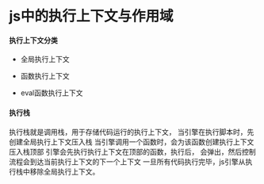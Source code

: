 # js中的执行上下文与作用域

#### 执行上下文分类

- 全局执行上下文

- 函数执行上下文

- eval函数执行上下文

#### 执行栈

执行栈就是调用栈，用于存储代码运行的执行上下文， 当引擎在执行脚本时，先创建全局执行上下文压入栈
当引擎调用一个函数时，会为该函数创建执行上下文压入栈顶部 引擎会先执行执行上下文在顶部的函数，执行后，
会弹出，然后控制流程会到达当前执行上下文的下一个上下文 一旦所有代码执行完毕，js引擎从执行栈中移除全局执行上下文。


